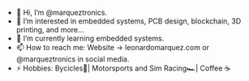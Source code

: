 - 👋 Hi, I’m @marqueztronics.
- 👀 I’m interested in embedded systems, PCB design, blockchain, 3D printing, and more...
- 🌱 I’m currently learning embedded systems.
- 📫 How to reach me: Website -> leonardomarquez.com or @marqueztronics in social media.
- ⚡ Hobbies: Bycicles🚴| Motorsports and Sim Racing🏎️| Coffee ☕

<!---
marqueztronics/marqueztronics is a ✨ special ✨ repository because its `README.md` (this file) appears on your GitHub profile.
You can click the Preview link to take a look at your changes.
--->
